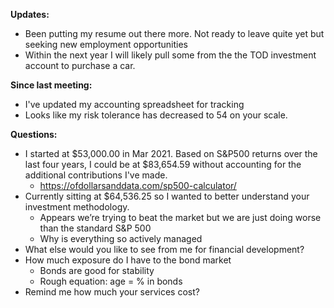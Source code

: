 **Updates:**
- Been putting my resume out there more. Not ready to leave quite yet but seeking new employment opportunities
- Within the next year I will likely pull some from the the TOD investment account to purchase a car.

**Since last meeting:**
- I've updated my accounting spreadsheet for tracking
- Looks like my risk tolerance has decreased to 54 on your scale.

**Questions:**
- I started at $53,000.00 in Mar 2021. Based on S&P500 returns over the last four years, I could be at $83,654.59 without accounting for the additional contributions I've made.
	- https://ofdollarsanddata.com/sp500-calculator/
- Currently sitting at $64,536.25 so I wanted to better understand your investment methodology. 
	- Appears we’re trying to beat the market but we are just doing worse than the standard S&P 500
	- Why is everything so actively managed 
- What else would you like to see from me for financial development?
- How much exposure do I have to the bond market
	- Bonds are good for stability 
	- Rough equation: age = % in bonds 
- Remind me how much your services cost?








